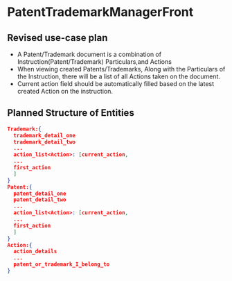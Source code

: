 # PatentTrademarkManagerFront
## Revised use-case plan
- A Patent/Trademark document is a combination of Instruction(Patent/Trademark) Particulars,and Actions
- When viewing created Patents/Trademarks, Along with the Particulars of the Instruction, there will be a list of all Actions taken on the document.
- Current action field should be automatically filled based on the latest created Action on the instruction.

## Planned Structure of Entities
```json
Trademark:{
  trademark_detail_one
  trademark_detail_two
  ...
  action_list<Action>: [current_action,
  ...
  first_action
  ]  
}
Patent:{
  patent_detail_one
  patent_detail_two
  ...
  action_list<Action>: [current_action,
  ...
  first_action
  ]  
}
Action:{
  action_details
  ...
  patent_or_trademark_I_belong_to
}
```

